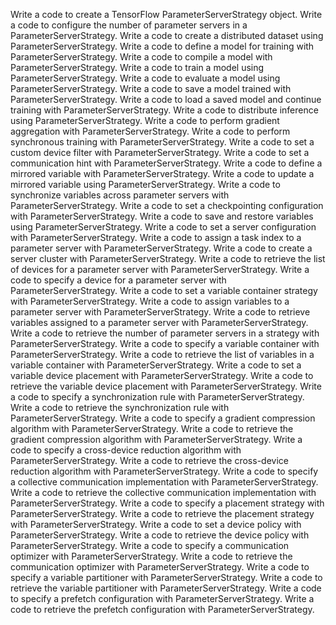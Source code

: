 Write a code to create a TensorFlow ParameterServerStrategy object.
Write a code to configure the number of parameter servers in a ParameterServerStrategy.
Write a code to create a distributed dataset using ParameterServerStrategy.
Write a code to define a model for training with ParameterServerStrategy.
Write a code to compile a model with ParameterServerStrategy.
Write a code to train a model using ParameterServerStrategy.
Write a code to evaluate a model using ParameterServerStrategy.
Write a code to save a model trained with ParameterServerStrategy.
Write a code to load a saved model and continue training with ParameterServerStrategy.
Write a code to distribute inference using ParameterServerStrategy.
Write a code to perform gradient aggregation with ParameterServerStrategy.
Write a code to perform synchronous training with ParameterServerStrategy.
Write a code to set a custom device filter with ParameterServerStrategy.
Write a code to set a communication hint with ParameterServerStrategy.
Write a code to define a mirrored variable with ParameterServerStrategy.
Write a code to update a mirrored variable using ParameterServerStrategy.
Write a code to synchronize variables across parameter servers with ParameterServerStrategy.
Write a code to set a checkpointing configuration with ParameterServerStrategy.
Write a code to save and restore variables using ParameterServerStrategy.
Write a code to set a server configuration with ParameterServerStrategy.
Write a code to assign a task index to a parameter server with ParameterServerStrategy.
Write a code to create a server cluster with ParameterServerStrategy.
Write a code to retrieve the list of devices for a parameter server with ParameterServerStrategy.
Write a code to specify a device for a parameter server with ParameterServerStrategy.
Write a code to set a variable container strategy with ParameterServerStrategy.
Write a code to assign variables to a parameter server with ParameterServerStrategy.
Write a code to retrieve variables assigned to a parameter server with ParameterServerStrategy.
Write a code to retrieve the number of parameter servers in a strategy with ParameterServerStrategy.
Write a code to specify a variable container with ParameterServerStrategy.
Write a code to retrieve the list of variables in a variable container with ParameterServerStrategy.
Write a code to set a variable device placement with ParameterServerStrategy.
Write a code to retrieve the variable device placement with ParameterServerStrategy.
Write a code to specify a synchronization rule with ParameterServerStrategy.
Write a code to retrieve the synchronization rule with ParameterServerStrategy.
Write a code to specify a gradient compression algorithm with ParameterServerStrategy.
Write a code to retrieve the gradient compression algorithm with ParameterServerStrategy.
Write a code to specify a cross-device reduction algorithm with ParameterServerStrategy.
Write a code to retrieve the cross-device reduction algorithm with ParameterServerStrategy.
Write a code to specify a collective communication implementation with ParameterServerStrategy.
Write a code to retrieve the collective communication implementation with ParameterServerStrategy.
Write a code to specify a placement strategy with ParameterServerStrategy.
Write a code to retrieve the placement strategy with ParameterServerStrategy.
Write a code to set a device policy with ParameterServerStrategy.
Write a code to retrieve the device policy with ParameterServerStrategy.
Write a code to specify a communication optimizer with ParameterServerStrategy.
Write a code to retrieve the communication optimizer with ParameterServerStrategy.
Write a code to specify a variable partitioner with ParameterServerStrategy.
Write a code to retrieve the variable partitioner with ParameterServerStrategy.
Write a code to specify a prefetch configuration with ParameterServerStrategy.
Write a code to retrieve the prefetch configuration with ParameterServerStrategy.